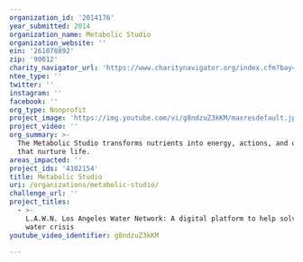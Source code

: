 ```yaml
---
organization_id: '2014176'
year_submitted: 2014
organization_name: Metabolic Studio
organization_website: ''
ein: '261878892'
zip: '90012'
charity_navigator_url: 'https://www.charitynavigator.org/index.cfm?bay=search.profile&ein=261878892'
ntee_type: ''
twitter: ''
instagram: ''
facebook: ''
org_type: Nonprofit
project_image: 'https://img.youtube.com/vi/g8ndzuZ3kKM/maxresdefault.jpg'
project_video: ''
org_summary: >-
  The Metabolic Studio transforms nutrients into energy, actions, and objects
  that nurture life.
areas_impacted: ''
project_ids: '4102154'
title: Metabolic Studio
uri: /organizations/metabolic-studio/
challenge_url: ''
project_titles:
  - >-
    L.A.W.N. Los Angeles Water Network: A digital platform to help solve our
    water crisis
youtube_video_identifier: g8ndzuZ3kKM

---
```

